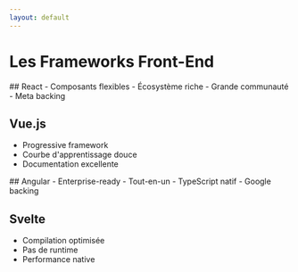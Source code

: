 ```yaml
---
layout: default
---
```


# Les Frameworks Front-End

<div grid="~ cols-2 gap-4">
<v-clicks>

<div>
  ## React
  - Composants flexibles
  - Écosystème riche
  - Grande communauté
  - Meta backing

  ## Vue.js
  - Progressive framework
  - Courbe d'apprentissage douce
  - Documentation excellente
</div>

<div>
  ## Angular
  - Enterprise-ready
  - Tout-en-un
  - TypeScript natif
  - Google backing

  ## Svelte
  - Compilation optimisée
  - Pas de runtime
  - Performance native
</div>

</v-clicks>
</div>